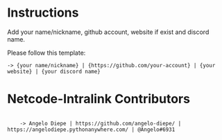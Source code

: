 # Instructions
Add your name/nickname, github account, website if exist and discord name.

Please follow this template:

	-> {your name/nickname} | {https://github.com/your-account} | {your website} | {your discord name}



# Netcode-Intralink Contributors
```

	-> Angelo Diepe | https://github.com/angelo-diepe/ | https://angelodiepe.pythonanywhere.com/ | @Angelo#6931

```

